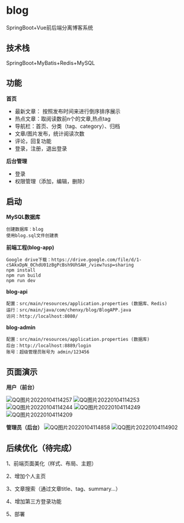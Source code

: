 # blog
SpringBoot+Vue前后端分离博客系统

## 技术栈
SpringBoot+MyBatis+Redis+MySQL

## 功能
**首页**
* 最新文章： 按照发布时间来进行倒序排序展示
* 热点文章：取阅读数前n个的文章,热点tag
* 导航栏：首页、分类（tag、category）、归档
* 文章/图片发布，统计阅读次数
* 评论，回复功能
* 登录，注册，退出登录


**后台管理**
* 登录
* 权限管理（添加，编辑，删除）

## 启动
**MySQL数据库**

    创建数据库：blog
    使用blog.sql文件创建表
**前端工程(blog-app)**

    Google drive下载：https://drive.google.com/file/d/1-cSAkxDpN_0ChdU01zBgPcBsh9UhSAH_/view?usp=sharing
    npm install
    npm run build
    npm run dev

**blog-api**

    配置：src/main/resources/application.properties (数据库、Redis)
    运行：src/main/java/com/chenxy/blog/BlogAPP.java
    访问：http://localhost:8080/
    
**blog-admin**

    配置：src/main/resources/application.properties (数据库)
    后台：http://localhost:8889/login
    账号：超级管理员账号为 admin/123456



## 页面演示
**用户（前台）**

![QQ图片20220104114257](https://user-images.githubusercontent.com/22994760/148011014-8d137a3e-febe-49e7-a666-e041ef8876b8.png)
![QQ图片20220104114253](https://user-images.githubusercontent.com/22994760/148006852-56b3095c-c1ec-47eb-bb1a-64d2be878ef6.png)
![QQ图片20220104114244](https://user-images.githubusercontent.com/22994760/148006856-95ae78a1-442c-443a-b5ad-9369c73ffde5.png)
![QQ图片20220104114249](https://user-images.githubusercontent.com/22994760/148006860-239e7537-c1a4-4a4d-87fc-c40126d01516.png)
![QQ图片20220104114209](https://user-images.githubusercontent.com/22994760/148006865-d07b1046-feb6-443b-a409-91fe633147c3.png)

**管理员（后台）**
![QQ图片20220104114858](https://user-images.githubusercontent.com/22994760/148007156-34d71329-c9a6-4633-b4b1-ce7f4ab3df4a.png)
![QQ图片20220104114902](https://user-images.githubusercontent.com/22994760/148007160-20a1ea7a-8da2-4606-aacc-e88f47b706cf.png)

## 后续优化（待完成）
1、前端页面美化（样式、布局、主题）

2、增加个人主页

3、文章搜索（通过文章title、tag、summary...）

4、增加第三方登录功能

5、部署
